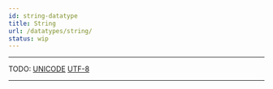 ```yaml
---
id: string-datatype
title: String
url: /datatypes/string/
status: wip
---
```


***
TODO:
[UNICODE](@unicode) [UTF-8](@rfc3629)
***


